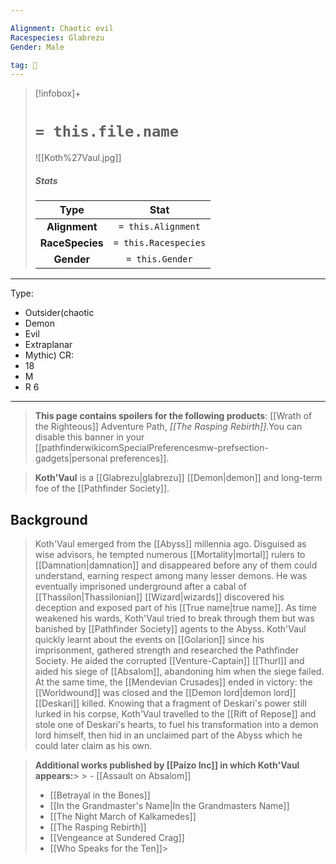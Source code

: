 ```yaml
---

Alignment: Chaotic evil
Racespecies: Glabrezu
Gender: Male

tag: 👤️
---
```


> [!infobox]+
> #  `= this.file.name`
> ![[Koth%27Vaul.jpg]]
> ##### Stats
> Type | Stat |
> :---: |:---:|
> **Alignment** | `= this.Alignment` |
> **RaceSpecies** | `= this.Racespecies` |
> **Gender** | `= this.Gender` |


---
Type:
- Outsider(chaotic
- Demon
- Evil
- Extraplanar
- Mythic)
CR:
- 18
- M
- R 6
---

> **This page contains spoilers for the following products**: [[Wrath of the Righteous]] Adventure Path, *[[The Rasping Rebirth]]*.You can disable this banner in your [[pathfinderwikicomSpecialPreferencesmw-prefsection-gadgets|personal preferences]].



> **Koth'Vaul** is a [[Glabrezu|glabrezu]] [[Demon|demon]] and long-term foe of the [[Pathfinder Society]].


## Background

> Koth'Vaul emerged from the [[Abyss]] millennia ago. Disguised as wise advisors, he tempted numerous [[Mortality|mortal]] rulers to [[Damnation|damnation]] and disappeared before any of them could understand, earning respect among many lesser demons. He was eventually imprisoned underground after a cabal of [[Thassilon|Thassilonian]] [[Wizard|wizards]] discovered his deception and exposed part of his [[True name|true name]]. As time weakened his wards, Koth'Vaul tried to break through them but was banished by [[Pathfinder Society]] agents to the Abyss.
> Koth'Vaul quickly learnt about the events on [[Golarion]] since his imprisonment, gathered strength and researched the Pathfinder Society. He aided the corrupted [[Venture-Captain]] [[Thurl]] and aided his siege of [[Absalom]], abandoning him when the siege failed. At the same time, the [[Mendevian Crusades]] ended in victory: the [[Worldwound]] was closed and the [[Demon lord|demon lord]] [[Deskari]] killed. Knowing that a fragment of Deskari's power still lurked in his corpse, Koth'Vaul travelled to the [[Rift of Repose]] and stole one of Deskari's hearts, to fuel his transformation into a demon lord himself, then hid in an unclaimed part of the Abyss which he could later claim as his own.



> **Additional works published by [[Paizo Inc]] in which Koth'Vaul appears:**> > - [[Assault on Absalom]]
> - [[Betrayal in the Bones]]
> - [[In the Grandmaster's Name|In the Grandmasters Name]]
> - [[The Night March of Kalkamedes]]
> - [[The Rasping Rebirth]]
> - [[Vengeance at Sundered Crag]]
> - [[Who Speaks for the Ten]]> 




